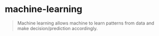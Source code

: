 # machine-learning
> Machine learning allows machine to learn patterns from data and make decision/prediction accordingly.